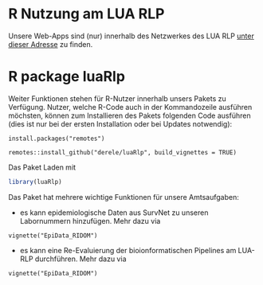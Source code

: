 
# R Nutzung am LUA RLP

Unsere Web-Apps sind (nur) innerhalb des Netzwerkes des LUA RLP [unter
dieser Adresse](http://srvldap0008.lua.rlp.de:3838/) zu finden.

# R package luaRlp

Weiter Funktionen stehen für R-Nutzer innerhalb unsers Pakets zu
Verfügung. Nutzer, welche R-Code auch in der Kommandozeile ausführen
möchsten, können zum Installieren des Pakets folgenden Code ausführen
(dies ist nur bei der ersten Installation oder bei Updates notwendig):

    install.packages("remotes")

    remotes::install_github("derele/luaRlp", build_vignettes = TRUE)

Das Paket Laden mit

``` r
library(luaRlp)
```

Das Paket hat mehrere wichtige Funktionen für unsere Amtsaufgaben:

- es kann epidemiologische Daten aus SurvNet zu unseren Labornummern
  hinzufügen. Mehr dazu via

<!-- -->

    vignette("EpiData_RIDOM")

- es kann eine Re-Evaluierung der bioionformatischen Pipelines am
  LUA-RLP durchführen. Mehr dazu via

<!-- -->

    vignette("EpiData_RIDOM")
